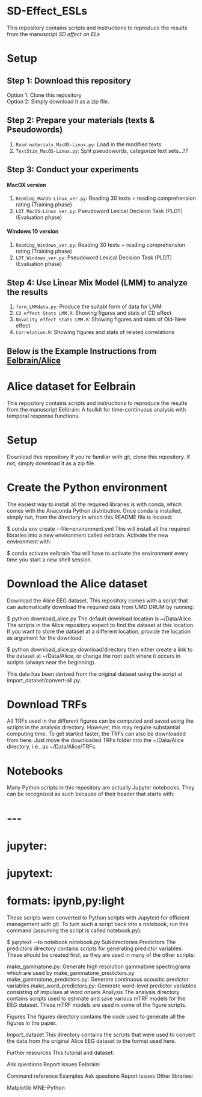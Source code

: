 # SD-Effect_ESLs
This repository contains scripts and instructions to reproduce the results from the manuscript *SD effect on ELs*

# Setup
## Step 1: Download this repository
Option 1: Clone this repository  
Option 2: Simply download it as a zip file.


## Step 2: Prepare your materials (texts & Pseudowords)
1. `Read materials_MacOS-Linux.py`: Load in the modified texts
2. `TextStim_MacOS-Linux.py`: Split pseudowords, categorize text sets...??

## Step 3: Conduct your experiments
#### MacOX version
1. `Reading_MacOS-Linux_ver.py`: Reading 30 texts + reading comprehension rating (Training phase)
2. `LDT_MacOS-Linux_ver.py`: Pseudoword Lexical Decision Task (PLDT) (Evaluation phase)
#### Windows 10 version
1. `Reading_Windows_ver.py`: Reading 30 texts + reading comprehension rating (Training phase)
2. `LDT_Windows_ver.py`: Pseudoword Lexical Decision Task (PLDT) (Evaluation phase)

## Step 4: Use Linear Mix Model (LMM) to analyze the results
1. `form_LMMdata.py`: Produce the suitabl form of data for LMM
2. `CD effect Stats LMM.R`: Showing figures and stats of CD effect
3. `Novality effect Stats LMM.R`: Showing figures and stats of Old-New effect
4. `Correlation.R`: Showing figures and stats of related correlations





## Below is the Example Instructions from [Eelbrain/Alice](https://github.com/Eelbrain/Alice)
# Alice dataset for Eelbrain
This repository contains scripts and instructions to reproduce the results from the manuscript Eelbrain: A toolkit for time-continuous analysis with temporal response functions.

# Setup
Download this repository
If you're familiar with git, clone this repository. If not, simply download it as a zip file.

# Create the Python environment
The easiest way to install all the required libraries is with conda, which comes with the Anaconda Python distribution. Once conda is installed, simply run, from the directory in which this README file is located:

$ conda env create --file=environment.yml
This will install all the required libraries into a new environment called eelbrain. Activate the new environment with:

$ conda activate eelbrain
You will have to activate the environment every time you start a new shell session.

# Download the Alice dataset
Download the Alice EEG dataset. This repository comes with a script that can automatically download the required data from UMD DRUM by running:

$ python download_alice.py
The default download location is ~/Data/Alice. The scripts in the Alice repository expect to find the dataset at this location. If you want to store the dataset at a different location, provide the location as argument for the download:

$ python download_alice.py download/directory
then either create a link to the dataset at ~/Data/Alice, or change the root path where it occurs in scripts (always near the beginning).

This data has been derived from the original dataset using the script at import_dataset/convert-all.py.

# Download TRFs
All TRFs used in the different figures can be computed and saved using the scripts in the analysis directory. However, this may require substantial computing time. To get started faster, the TRFs can also be downloaded from here. Just move the downloaded TRFs folder into the ~/Data/Alice directory, i.e., as ~/Data/Alice/TRFs.

# Notebooks
Many Python scripts in this repository are actually Jupyter notebooks. They can be recognized as such because of their header that starts with:

# ---
# jupyter:
#   jupytext:
#     formats: ipynb,py:light
These scripts were converted to Python scripts with Jupytext for efficient management with git. To turn such a script back into a notebook, run this command (assuming the script is called notebook.py):

$ jupytext --to notebook notebook.py
Subdirectories
Predictors
The predictors directory contains scripts for generating predictor variables. These should be created first, as they are used in many of the other scripts:

make_gammatone.py: Generate high resolution gammatone spectrograms which are used by make_gammatone_predictors.py
make_gammatone_predictors.py: Generate continuous acoustic predictor variables
make_word_predictors.py: Generate word-level predictor variables consisting of impulses at word onsets
Analysis
The analysis directory contains scripts used to estimate and save various mTRF models for the EEG dataset. These mTRF models are used in some of the figure scripts.

Figures
The figures directory contains the code used to generate all the figures in the paper.

Import_dataset
This directory contains the scripts that were used to convert the data from the original Alice EEG dataset to the format used here.

Further resources
This tutorial and dataset:

Ask questions
Report issues
Eelbrain:

Command reference
Examples
Ask questions
Report issues
Other libraries:

Matplotlib
MNE-Python


